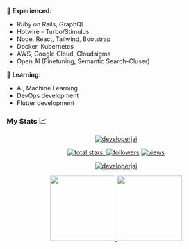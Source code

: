 
:telescope: **Experienced**: 
- Ruby on Rails, GraphQL
- Hotwire - Turbo/Stimulus
- Node, React, Tailwind, Bootstrap
- Docker, Kubernetes
- AWS, Google Cloud, Cloudsigma
- Open AI (Finetuning, Semantic Search-Cluser)

:seedling: **Learning**:
- AI, Machine Learning
- DevOps development
- Flutter development

### My Stats :chart_with_upwards_trend:
<p align="center">
  <a href="https://github.com/developerJai?tab=repositories">
    <img src="https://github-profile-trophy.vercel.app/?username=developerjai&title=Commit,Followers,Repositories,Stars,PullRequest,Issues&margin-w=5" alt="developerjai" />
  </a>
</p>
<p align="center">
  <a href="https://github.com/developerjai?tab=repositories&sort=stargazers">
    <img alt="total stars" title="Total stars on GitHub" src="https://custom-icon-badges.herokuapp.com/badge/dynamic/json?logo=star&color=55960c&labelColor=488207&label=Stars&style=for-the-badge&query=%24.stars&url=https://api.github-star-counter.workers.dev/user/developerjai"/>. </a>
  <a href="https://github.com/developerjai?tab=followers">
    <img alt="followers" title="Follow me on Github" src="https://custom-icon-badges.herokuapp.com/github/followers/developerjai?color=236ad3&labelColor=1155ba&style=for-the-badge&logo=person-add&label=Follow&logoColor=white"/></a>
  <a href="https://github.com/developerjai">
    <img alt="views" title="GitHub profile views" src="https://shields-io-visitor-counter.herokuapp.com/badge?page=developerjai&style=for-the-badge"/></a>
</p>
 <p align="center">
  <a href="https://github.com/developerJai?tab=repositories">
    <img title=":fire: Get streak stats for your profile at git.io/streak-stats" alt="developerjai" src="https://github-readme-streak-stats.herokuapp.com/?user=developerjai&theme=monokai-metallian&hide_border=true"/>
  </a>
</p>
<p align="center">
  <a href="https://github.com/developerJai?tab=repositories">
    <img
      height="150"
      src="https://github-readme-stats.vercel.app/api?username=developerjai&count_private=true&show_icons=true&custom_title=developerjai's%20Github%20Status&theme=vision-friendly-dark"
    />
   </a>
  <a href="https://github.com/developerJai?tab=repositories">
    <img
      height="150"
      src="https://github-readme-stats.vercel.app/api/top-langs/?username=developerjai&layout=compact&theme=vision-friendly-dark" />
  </a>
</p>
